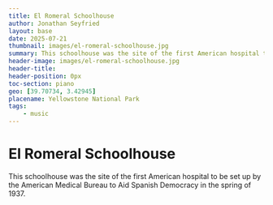 ```yaml
---
title: El Romeral Schoolhouse
author: Jonathan Seyfried
layout: base
date: 2025-07-21
thumbnail: images/el-romeral-schoolhouse.jpg
summary: This schoolhouse was the site of the first American hospital to be set up by the American Medical Bureau to Aid Spanish Democracy in the spring of 1937. 
header-image: images/el-romeral-schoolhouse.jpg
header-title:
header-position: 0px
toc-section: piano
geo: [39.70734, 3.42945]
placename: Yellowstone National Park
tags:
    - music
---
```


# El Romeral Schoolhouse
This schoolhouse was the site of the first American hospital to be set up by the American Medical Bureau to Aid Spanish Democracy in the spring of 1937.